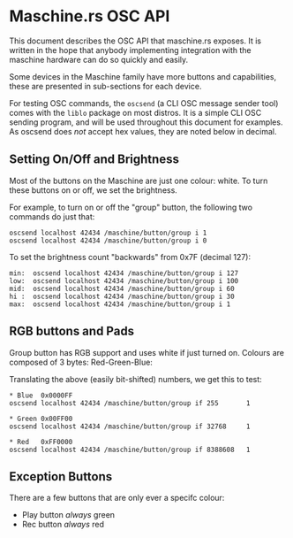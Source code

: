 Maschine.rs OSC API
===================
This document describes the OSC API that maschine.rs exposes. It is written
in the hope that anybody implementing integration with the maschine
hardware can do so quickly and easily.

Some devices in the Maschine family have more buttons and capabilities,
these are presented in sub-sections for each device.

For testing OSC commands, the `oscsend` (a CLI OSC message sender
tool) comes with the `liblo` package on most distros. It is a simple CLI
OSC sending program, and will be used throughout this document for
examples. As oscsend does *not* accept hex values, they are noted below in
decimal.

Setting On/Off and Brightness
-----------------------------
Most of the buttons on the Maschine are just one colour: white.
To turn these buttons on or off, we set the brightness.

For example, to turn on or off the "group" button, the following two
commands do just that:
```
oscsend localhost 42434 /maschine/button/group i 1
oscsend localhost 42434 /maschine/button/group i 0
```

To set the brightness count "backwards" from 0x7F (decimal 127):
```
min:  oscsend localhost 42434 /maschine/button/group i 127
low:  oscsend localhost 42434 /maschine/button/group i 100
mid:  oscsend localhost 42434 /maschine/button/group i 60
hi :  oscsend localhost 42434 /maschine/button/group i 30
max:  oscsend localhost 42434 /maschine/button/group i 1
```

RGB buttons and Pads
--------------------
Group button has RGB support and uses white if just turned on. Colours are
composed of 3 bytes: Red-Green-Blue:

Translating the above (easily bit-shifted) numbers, we get this to test:
```
* Blue  0x0000FF
oscsend localhost 42434 /maschine/button/group if 255       1

* Green 0x00FF00
oscsend localhost 42434 /maschine/button/group if 32768     1

* Red   0xFF0000
oscsend localhost 42434 /maschine/button/group if 8388608   1
```

Exception Buttons
-----------------
There are a few buttons that are only ever a specifc colour:
* Play button *always* green
* Rec button *always* red
